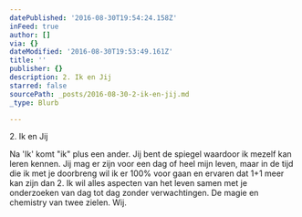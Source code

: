```yaml
---
datePublished: '2016-08-30T19:54:24.158Z'
inFeed: true
author: []
via: {}
dateModified: '2016-08-30T19:53:49.161Z'
title: ''
publisher: {}
description: 2. Ik en Jij
starred: false
sourcePath: _posts/2016-08-30-2-ik-en-jij.md
_type: Blurb

---
```

2\. Ik en Jij

Na 'Ik' komt "ik" plus een ander. Jij bent de spiegel waardoor ik mezelf kan leren kennen. Jij mag er zijn voor een dag of heel mijn leven, maar in de tijd die ik met je doorbreng wil ik er 100% voor gaan en ervaren dat 1+1 meer kan zijn dan 2\. Ik wil alles aspecten van het leven samen met je onderzoeken van dag tot dag zonder verwachtingen. De magie en chemistry van twee zielen. Wij.